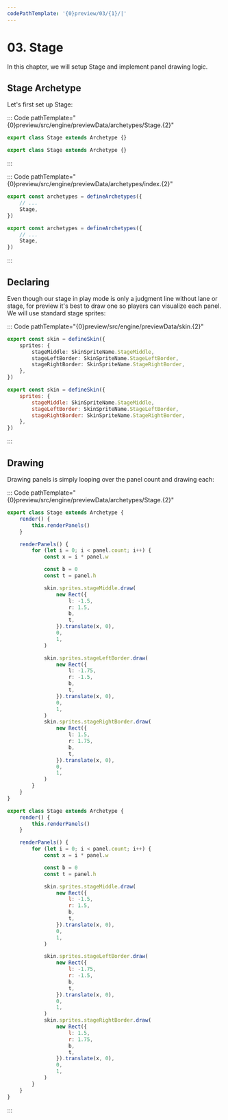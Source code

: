 ```yaml
---
codePathTemplate: '{0}preview/03/{1}/|'
---
```


# 03. Stage

In this chapter, we will setup Stage and implement panel drawing logic.

## Stage Archetype

Let's first set up Stage:

::: Code pathTemplate="{0}preview/src/engine/previewData/archetypes/Stage.{2}"

```ts
export class Stage extends Archetype {}
```

```js
export class Stage extends Archetype {}
```

:::

::: Code pathTemplate="{0}preview/src/engine/previewData/archetypes/index.{2}"

```ts
export const archetypes = defineArchetypes({
    // ...
    Stage,
})
```

```js
export const archetypes = defineArchetypes({
    // ...
    Stage,
})
```

:::

## Declaring

Even though our stage in play mode is only a judgment line without lane or stage, for preview it's best to draw one so players can visualize each panel. We will use standard stage sprites:

::: Code pathTemplate="{0}preview/src/engine/previewData/skin.{2}"

```ts
export const skin = defineSkin({
    sprites: {
        stageMiddle: SkinSpriteName.StageMiddle,
        stageLeftBorder: SkinSpriteName.StageLeftBorder,
        stageRightBorder: SkinSpriteName.StageRightBorder,
    },
})
```

```js
export const skin = defineSkin({
    sprites: {
        stageMiddle: SkinSpriteName.StageMiddle,
        stageLeftBorder: SkinSpriteName.StageLeftBorder,
        stageRightBorder: SkinSpriteName.StageRightBorder,
    },
})
```

:::

## Drawing

Drawing panels is simply looping over the panel count and drawing each:

::: Code pathTemplate="{0}preview/src/engine/previewData/archetypes/Stage.{2}"

```ts
export class Stage extends Archetype {
    render() {
        this.renderPanels()
    }

    renderPanels() {
        for (let i = 0; i < panel.count; i++) {
            const x = i * panel.w

            const b = 0
            const t = panel.h

            skin.sprites.stageMiddle.draw(
                new Rect({
                    l: -1.5,
                    r: 1.5,
                    b,
                    t,
                }).translate(x, 0),
                0,
                1,
            )

            skin.sprites.stageLeftBorder.draw(
                new Rect({
                    l: -1.75,
                    r: -1.5,
                    b,
                    t,
                }).translate(x, 0),
                0,
                1,
            )
            skin.sprites.stageRightBorder.draw(
                new Rect({
                    l: 1.5,
                    r: 1.75,
                    b,
                    t,
                }).translate(x, 0),
                0,
                1,
            )
        }
    }
}
```

```js
export class Stage extends Archetype {
    render() {
        this.renderPanels()
    }

    renderPanels() {
        for (let i = 0; i < panel.count; i++) {
            const x = i * panel.w

            const b = 0
            const t = panel.h

            skin.sprites.stageMiddle.draw(
                new Rect({
                    l: -1.5,
                    r: 1.5,
                    b,
                    t,
                }).translate(x, 0),
                0,
                1,
            )

            skin.sprites.stageLeftBorder.draw(
                new Rect({
                    l: -1.75,
                    r: -1.5,
                    b,
                    t,
                }).translate(x, 0),
                0,
                1,
            )
            skin.sprites.stageRightBorder.draw(
                new Rect({
                    l: 1.5,
                    r: 1.75,
                    b,
                    t,
                }).translate(x, 0),
                0,
                1,
            )
        }
    }
}
```

:::
